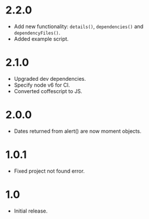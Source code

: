 # 2.2.0
* Add new functionality: `details()`, `dependencies()` and `dependencyFiles()`.
* Added example script.

# 2.1.0

* Upgraded dev dependencies.
* Specify node v6 for CI.
* Converted coffescript to JS.

# 2.0.0

* Dates returned from alert() are now moment objects.

# 1.0.1

* Fixed project not found error.

# 1.0

* Initial release.
